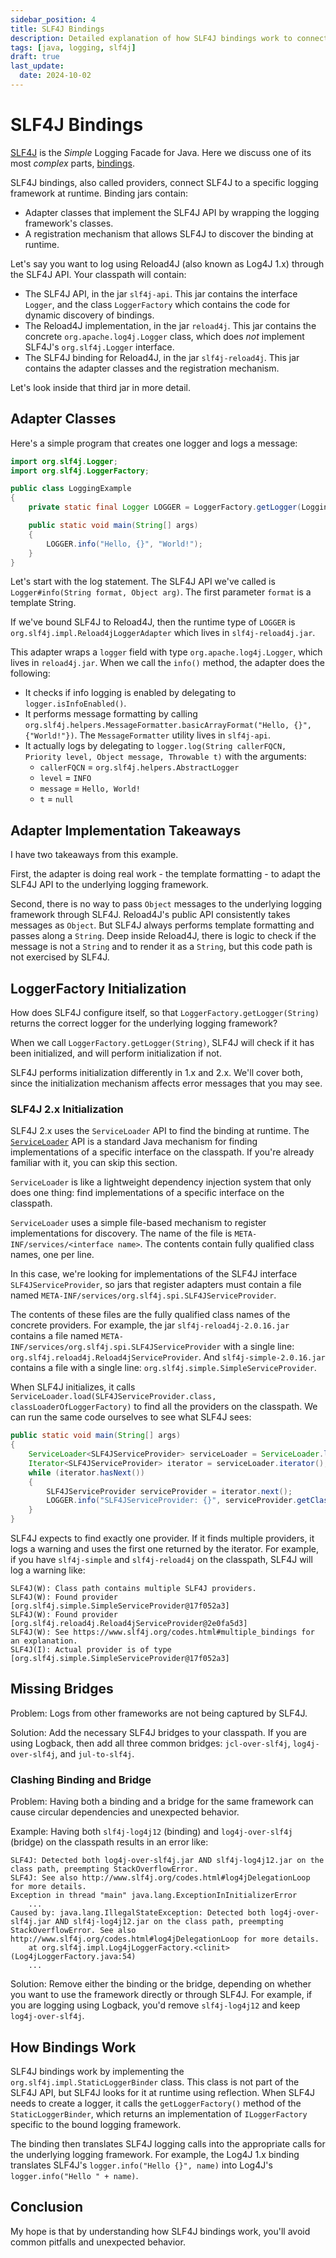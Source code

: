 ```yaml
---
sidebar_position: 4
title: SLF4J Bindings
description: Detailed explanation of how SLF4J bindings work to connect logging APIs
tags: [java, logging, slf4j]
draft: true
last_update:
  date: 2024-10-02
---
```


# SLF4J Bindings

[SLF4J](https://slf4j.org/) is the _Simple_ Logging Facade for Java. Here we discuss one of its most _complex_ parts, [bindings](https://www.slf4j.org/manual.html#swapping).

SLF4J bindings, also called providers, connect SLF4J to a specific logging framework at runtime. Binding jars contain:

- Adapter classes that implement the SLF4J API by wrapping the logging framework's classes.
- A registration mechanism that allows SLF4J to discover the binding at runtime.

Let's say you want to log using Reload4J (also known as Log4J 1.x) through the SLF4J API. Your classpath will contain:

- The SLF4J API, in the jar `slf4j-api`. This jar contains the interface `Logger`, and the class `LoggerFactory` which contains the code for dynamic discovery of bindings.
- The Reload4J implementation, in the jar `reload4j`. This jar contains the concrete `org.apache.log4j.Logger` class, which does _not_ implement SLF4J's `org.slf4j.Logger` interface.
- The SLF4J binding for Reload4J, in the jar `slf4j-reload4j`. This jar contains the adapter classes and the registration mechanism.

Let's look inside that third jar in more detail.

## Adapter Classes

Here's a simple program that creates one logger and logs a message:

```java
import org.slf4j.Logger;
import org.slf4j.LoggerFactory;

public class LoggingExample
{
    private static final Logger LOGGER = LoggerFactory.getLogger(LoggingExample.class);

    public static void main(String[] args)
    {
        LOGGER.info("Hello, {}", "World!");
    }
}
```

Let's start with the log statement. The SLF4J API we've called is `Logger#info(String format, Object arg)`. The first parameter `format` is a template String.

If we've bound SLF4J to Reload4J, then the runtime type of `LOGGER` is `org.slf4j.impl.Reload4jLoggerAdapter` which lives in `slf4j-reload4j.jar`.

This adapter wraps a `logger` field with type `org.apache.log4j.Logger`, which lives in `reload4j.jar`. When we call the `info()` method, the adapter does the following:

- It checks if info logging is enabled by delegating to `logger.isInfoEnabled()`.
- It performs message formatting by calling `org.slf4j.helpers.MessageFormatter.basicArrayFormat("Hello, {}", {"World!"})`. The `MessageFormatter` utility lives in `slf4j-api`.
- It actually logs by delegating to `logger.log(String callerFQCN, Priority level, Object message, Throwable t)` with the arguments:
  - `callerFQCN` = `org.slf4j.helpers.AbstractLogger`
  - `level` = `INFO`
  - `message` = `Hello, World!`
  - `t` = `null`

## Adapter Implementation Takeaways

I have two takeaways from this example.

First, the adapter is doing real work - the template formatting - to adapt the SLF4J API to the underlying logging framework.

Second, there is no way to pass `Object` messages to the underlying logging framework through SLF4J. Reload4J's public API consistently takes messages as `Object`. But SLF4J always performs template formatting and passes along a `String`. Deep inside Reload4J, there is logic to check if the message is not a `String` and to render it as a `String`, but this code path is not exercised by SLF4J.

## LoggerFactory Initialization

How does SLF4J configure itself, so that `LoggerFactory.getLogger(String)` returns the correct logger for the underlying logging framework?

When we call `LoggerFactory.getLogger(String)`, SLF4J will check if it has been initialized, and will perform initialization if not.

SLF4J performs initialization differently in 1.x and 2.x. We'll cover both, since the initialization mechanism affects error messages that you may see.

### SLF4J 2.x Initialization

SLF4J 2.x uses the `ServiceLoader` API to find the binding at runtime. The [`ServiceLoader`](https://docs.oracle.com/en/java/javase/21/docs/api/java.base/java/util/ServiceLoader.html) API is a standard Java mechanism for finding implementations of a specific interface on the classpath. If you're already familiar with it, you can skip this section.

`ServiceLoader` is like a lightweight dependency injection system that only does one thing: find implementations of a specific interface on the classpath. 

`ServiceLoader` uses a simple file-based mechanism to register implementations for discovery. The name of the file is `META-INF/services/<interface name>`. The contents contain fully qualified class names, one per line.

In this case, we're looking for implementations of the SLF4J interface `SLF4JServiceProvider`, so jars that register adapters must contain a file named `META-INF/services/org.slf4j.spi.SLF4JServiceProvider`.

The contents of these files are the fully qualified class names of the concrete providers. For example, the jar `slf4j-reload4j-2.0.16.jar` contains a file named `META-INF/services/org.slf4j.spi.SLF4JServiceProvider` with a single line: `org.slf4j.reload4j.Reload4jServiceProvider`. And `slf4j-simple-2.0.16.jar` contains a file with a single line: `org.slf4j.simple.SimpleServiceProvider`.

When SLF4J initializes, it calls `ServiceLoader.load(SLF4JServiceProvider.class, classLoaderOfLoggerFactory)` to find all the providers on the classpath. We can run the same code ourselves to see what SLF4J sees:

```java
public static void main(String[] args)
{
    ServiceLoader<SLF4JServiceProvider> serviceLoader = ServiceLoader.load(SLF4JServiceProvider.class);
    Iterator<SLF4JServiceProvider> iterator = serviceLoader.iterator();
    while (iterator.hasNext())
    {
        SLF4JServiceProvider serviceProvider = iterator.next();
        LOGGER.info("SLF4JServiceProvider: {}", serviceProvider.getClass().getName());
    }
}
```

SLF4J expects to find exactly one provider. If it finds multiple providers, it logs a warning and uses the first one returned by the iterator. For example, if you have `slf4j-simple` and `slf4j-reload4j` on the classpath, SLF4J will log a warning like:

```
SLF4J(W): Class path contains multiple SLF4J providers.
SLF4J(W): Found provider [org.slf4j.simple.SimpleServiceProvider@17f052a3]
SLF4J(W): Found provider [org.slf4j.reload4j.Reload4jServiceProvider@2e0fa5d3]
SLF4J(W): See https://www.slf4j.org/codes.html#multiple_bindings for an explanation.
SLF4J(I): Actual provider is of type [org.slf4j.simple.SimpleServiceProvider@17f052a3]
```

## Missing Bridges

Problem: Logs from other frameworks are not being captured by SLF4J.

Solution: Add the necessary SLF4J bridges to your classpath. If you are using Logback, then add all three common bridges: `jcl-over-slf4j`, `log4j-over-slf4j`, and `jul-to-slf4j`.

### Clashing Binding and Bridge

Problem: Having both a binding and a bridge for the same framework can cause circular dependencies and unexpected behavior.

Example: Having both `slf4j-log4j12` (binding) and `log4j-over-slf4j` (bridge) on the classpath results in an error like:

```
SLF4J: Detected both log4j-over-slf4j.jar AND slf4j-log4j12.jar on the class path, preempting StackOverflowError. 
SLF4J: See also http://www.slf4j.org/codes.html#log4jDelegationLoop for more details.
Exception in thread "main" java.lang.ExceptionInInitializerError
    ...
Caused by: java.lang.IllegalStateException: Detected both log4j-over-slf4j.jar AND slf4j-log4j12.jar on the class path, preempting StackOverflowError. See also http://www.slf4j.org/codes.html#log4jDelegationLoop for more details.
    at org.slf4j.impl.Log4jLoggerFactory.<clinit>(Log4jLoggerFactory.java:54)
    ...
```

Solution: Remove either the binding or the bridge, depending on whether you want to use the framework directly or through SLF4J. For example, if you are logging using Logback, you'd remove `slf4j-log4j12` and keep `log4j-over-slf4j`.

## How Bindings Work

SLF4J bindings work by implementing the `org.slf4j.impl.StaticLoggerBinder` class. This class is not part of the SLF4J API, but SLF4J looks for it at runtime using reflection. When SLF4J needs to create a logger, it calls the `getLoggerFactory()` method of the `StaticLoggerBinder`, which returns an implementation of `ILoggerFactory` specific to the bound logging framework.

The binding then translates SLF4J logging calls into the appropriate calls for the underlying logging framework. For example, the Log4J 1.x binding translates SLF4J's `logger.info("Hello {}", name)` into Log4J's `logger.info("Hello " + name)`.

## Conclusion

My hope is that by understanding how SLF4J bindings work, you'll avoid common pitfalls and unexpected behavior.

